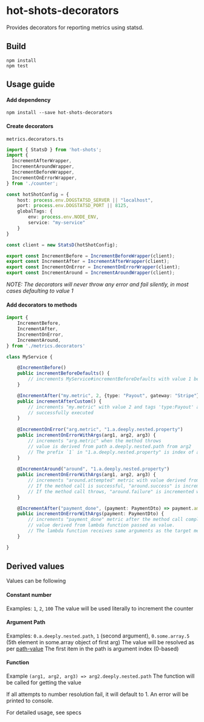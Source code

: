 # hot-shots-decorators

Provides decorators for reporting metrics using statsd.

## Build
```shell script
npm install
npm test
```

## Usage guide
#### Add dependency
```shell script
npm install --save hot-shots-decorators
```

#### Create decorators
`metrics.decorators.ts`

```typescript
import { StatsD } from 'hot-shots';
import {
  IncrementAfterWrapper,
  IncrementAroundWrapper,
  IncrementBeforeWrapper,
  IncrementOnErrorWrapper,
} from './counter';

const hotShotConfig = {
    host: process.env.DOGSTATSD_SERVER || "localhost",
    port: process.env.DOGSTATSD_PORT || 8125,
    globalTags: {
        env: process.env.NODE_ENV,
        service: "my-service"
    }
}

const client = new StatsD(hotShotConfig);

export const IncrementBefore = IncrementBeforeWrapper(client);
export const IncrementAfter = IncrementAfterWrapper(client);
export const IncrementOnError = IncrementOnErrorWrapper(client);
export const IncrementAround = IncrementAroundWrapper(client);
```
*NOTE: The decorators will never throw any error and fail silently, in most cases defaulting to value 1*
#### Add decorators to methods

```typescript
import {
    IncrementBefore,
    IncrementAfter,
    IncrementOnError,
    IncrementAround,
} from './metrics.decorators'

class MyService {

    @IncrementBefore()
    public incrementBeforeDefaults() {
        // increments MyService#incrementBeforeDefaults with value 1 before the method is executed
    }

    @IncrementAfter("my.metric", 2, {type: "Payout", gateway: "Stripe"})
    public incrementAfterCustom() {
        // increments "my.metric" with value 2 and tags 'type:Payout' and 'gateway:Stripe' after method is 
        // successfully executed
    }
    
    @IncrementOnError("arg.metric", "1.a.deeply.nested.property")
    public incrementOnErrorWithArgs(arg1, arg2, arg3) {
        // increments "arg.metric" when the method throws
        // value is derived from path a.deeply.nested.path from arg2 
        // The prefix `1` in "1.a.deeply.nested.property" is index of argument in target method, which in this case is arg2.
    }
    
    @IncrementAround("around", "1.a.deeply.nested.property")
    public incrementOnErrorWithArgs(arg1, arg2, arg3) {
        // increments "around.attempted" metric with value derived from path a.deeply.nested.path from arg2
        // If the method call is successful, "around.success" is incremented with the same value
        // If the method call throws, "around.failure" is incremented with the same value
    }

    @IncrementAfter("payment_done", (payment: PaymentDto) => payment.amount)
    public incrementOnErrorWithArgs(payment: PaymentDto) {
        // increments "payment_done" metric after the method call completes successfully 
        // value derived from lambda function passed as value. 
        // The lambda function receives same arguments as the target method
    }

}
```

## Derived values
Values can be following

#### Constant number
Examples: `1`, `2`, `100`
The value will be used literally to increment the counter

#### Argument Path
Examples: `0.a.deeply.nested.path`, `1` (second argument), `0.some.array.5` (5th element in some.array object of first arg)
The value will be resolved as per [path-value](https://www.npmjs.com/package/path-value)
The first item in the path is argument index (0-based)

#### Function
Example `(arg1, arg2, arg3) => arg2.deeply.nested.path`
The function will be called for getting the value

If all attempts to number resolution fail, it will default to 1. An error will be printed to console.

For detailed usage, see specs
